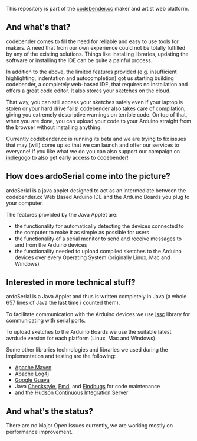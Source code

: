 This repository is part of the [codebender.cc](http://www.codebender.cc) maker and artist web platform.

## And what's that?

codebender comes to fill the need for reliable and easy to use tools for makers. A need that from our own experience could not be totally fulfilled by any of the existing solutions. Things like installing libraries, updating the software or installing the IDE can be quite a painful process.

In addition to the above, the limited features provided (e.g. insufficient highlighting, indentation and autocompletion) got us starting building codebender, a completely web-based IDE, that requires no installation and offers a great code editor. It also stores your sketches on the cloud.

That way, you can still access your sketches safely even if your laptop is stolen or your hard drive fails! codebender also takes care of compilation, giving you extremely descriptive warnings on terrible code. On top of that, when you are done, you can upload your code to your Arduino straight from the browser without installing anything.

Currently codebender.cc is running its beta and we are trying to fix issues that may (will) come up so that we can launch and offer our services to everyone!
If you like what we do you can also support our campaign on [indiegogo](http://www.indiegogo.com/codebender) to also get early access to codebender! 

## How does ardoSerial come into the picture?

ardoSerial is a java applet designed to act as an intermediate between the codebender.cc Web Based Arduino IDE and the Arduino Boards you plug to your computer.

The features provided by the Java Applet are:
* the functionality for automatically detecting the devices connected to the computer to make it as simple as possible for users 
* the functionality of a serial monitor to send and receive messages to and from the Arduino devices
* the functionality needed to upload compiled sketches to the Arduino devices over every Operating System (originally Linux, Mac and Windows)

## Interested in more technical stuff?

ardoSerial is a Java Applet and thus is written completely in Java (a whole 657 lines of Java the last time i counted them).
  
To facilitate communication with the Arduino devices we use [jssc](http://code.google.com/p/java-simple-serial-connector/) library for communicating with serial ports.

To upload sketches to the Arduino Boards we use the suitable latest avrdude version for each platform (Linux, Mac and Windows).

Some other libraries technologies and libraries we used during the implementation and testing are the following:

* [Apache Maven](http://maven.apache.org/)
* [Apache Log4j](http://logging.apache.org/log4j/1.2/manual.html)
* [Google Guava](http://code.google.com/p/guava-libraries/)
* Java [Checkstyle](http://checkstyle.sourceforge.net/), [Pmd](http://pmd.sourceforge.net/pmd-5.0.0/), and [Findbugs](http://findbugs.sourceforge.net/) for code maintenance
* and the [Hudson Continuous Integration Server](http://java.net/projects/hudson/)


## And what's the status?

There are no Major Open Issues currently, we are working mostly on performance improvement.
